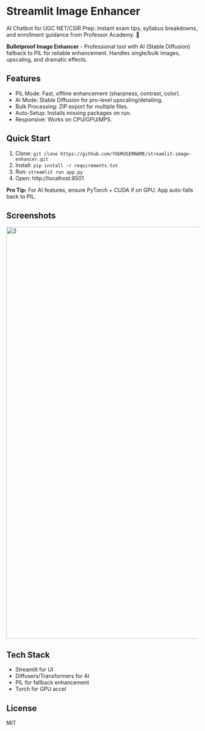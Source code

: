 # Streamlit Image Enhancer

AI Chatbot for UGC NET/CSIR Prep: Instant exam tips, syllabus breakdowns, and enrollment guidance from Professor Academy. 🚀

**Bulletproof Image Enhancer** - Professional tool with AI (Stable Diffusion) fallback to PIL for reliable enhancement. Handles single/bulk images, upscaling, and dramatic effects.

## Features
- PIL Mode: Fast, offline enhancement (sharpness, contrast, color).
- AI Mode: Stable Diffusion for pro-level upscaling/detailing.
- Bulk Processing: ZIP export for multiple files.
- Auto-Setup: Installs missing packages on run.
- Responsive: Works on CPU/GPU/MPS.

## Quick Start
1. Clone: `git clone https://github.com/YOURUSERNAME/streamlit-image-enhancer.git`
2. Install: `pip install -r requirements.txt`
3. Run: `streamlit run app.py`
4. Open: http://localhost:8501

**Pro Tip:** For AI features, ensure PyTorch + CUDA if on GPU. App auto-falls back to PIL.

## Screenshots
<img width="1919" height="1079" alt="2" src="https://github.com/user-attachments/assets/5c7be755-1d5f-43c9-a4c7-85a1438f852d" />


## Tech Stack
- Streamlit for UI
- Diffusers/Transformers for AI
- PIL for fallback enhancement
- Torch for GPU accel

## License
MIT
